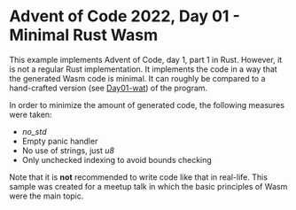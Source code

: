 # Advent of Code 2022, Day 01 - Minimal Rust Wasm

This example implements Advent of Code, day 1, part 1 in Rust. However, it is not a regular Rust implementation. It implements the code in a way that the generated Wasm code is minimal. It can roughly be compared to a hand-crafted version (see [Day01-wat](../Day01-wat)) of the program.

In order to minimize the amount of generated code, the following measures were taken:

* *no_std*
* Empty panic handler
* No use of strings, just *u8*
* Only unchecked indexing to avoid bounds checking

Note that it is **not** recommended to write code like that in real-life. This sample was created for a meetup talk in which the basic principles of Wasm were the main topic.
